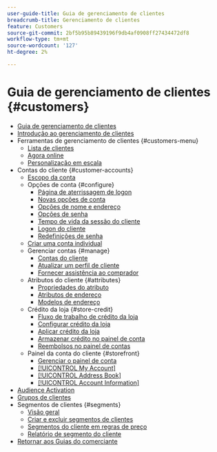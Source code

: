 ```yaml
---
user-guide-title: Guia de gerenciamento de clientes
breadcrumb-title: Gerenciamento de clientes
feature: Customers
source-git-commit: 2bf5b95b89439196f9db4af0908ff27434472df8
workflow-type: tm+mt
source-wordcount: '127'
ht-degree: 2%

---
```



# Guia de gerenciamento de clientes {#customers}

+ [Guia de gerenciamento de clientes](guide-overview.md)
+ [Introdução ao gerenciamento de clientes](customers-introduction.md)
+ Ferramentas de gerenciamento de clientes {#customers-menu}
   + [Lista de clientes](customers-all.md)
   + [Agora online](now-online.md)
   + [Personalização em escala](personalize-scale.md)
+ Contas do cliente {#customer-accounts}
   + [Escopo da conta](customer-account-scope.md)
   + Opções de conta {#configure}
      + [Página de aterrissagem de logon](login-landing-page.md)
      + [Novas opções de conta](account-options-new.md)
      + [Opções de nome e endereço](name-address-options.md)
      + [Opções de senha](password-options.md)
      + [Tempo de vida da sessão do cliente](customer-online-options.md)
      + [Logon do cliente](customer-sign-in.md)
      + [Redefinições de senha](password-reset.md)
   + [Criar uma conta individual](account-create.md)
   + Gerenciar contas {#manage}
      + [Contas do cliente](manage-account.md)
      + [Atualizar um perfil de cliente](update-account.md)
      + [Fornecer assistência ao comprador](login-as-customer.md)
   + Atributos do cliente {#attributes}
      + [Propriedades do atributo](attribute-properties.md)
      + [Atributos de endereço](address-attributes.md)
      + [Modelos de endereço](address-templates.md)
   + Crédito da loja {#store-credit}
      + [Fluxo de trabalho de crédito da loja](store-credit.md)
      + [Configurar crédito da loja](credit-configure.md)
      + [Aplicar crédito da loja](store-credit-using.md)
      + [Armazenar crédito no painel de conta](account-dashboard-store-credit.md)
      + [Reembolsos no painel de contas](refunds-customer-account.md)
   + Painel da conta do cliente {#storefront}
      + [Gerenciar o painel de conta](account-dashboard.md)
      + [[!UICONTROL My Account]](account-dashboard-my-account.md)
      + [[!UICONTROL Address Book]](account-dashboard-address-book.md)
      + [[!UICONTROL Account Information]](account-dashboard-account-information.md)
+ [Audience Activation](audience-activation.md)
+ [Grupos de clientes](customer-groups.md)
+ Segmentos de clientes {#segments}
   + [Visão geral](customer-segments.md)
   + [Criar e excluir segmentos de clientes](customer-segment-create.md)
   + [Segmentos do cliente em regras de preço](customer-segment-price-rule.md)
   + [Relatório de segmento do cliente](customer-segment-reports.md)
+ [Retornar aos Guias do comerciante](https://experienceleague.adobe.com/en/docs/commerce-admin/user-guides/home)

